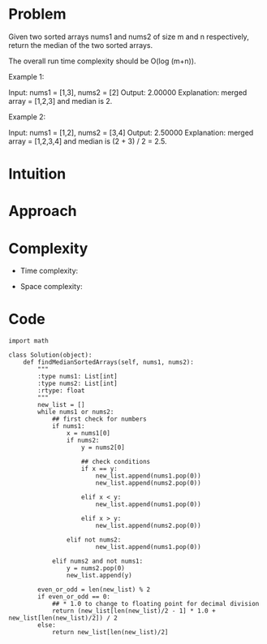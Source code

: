 # Problem
Given two sorted arrays nums1 and nums2 of size m and n respectively, return the median of the two sorted arrays.

The overall run time complexity should be O(log (m+n)).



Example 1:

Input: nums1 = [1,3], nums2 = [2]
Output: 2.00000
Explanation: merged array = [1,2,3] and median is 2.

Example 2:

Input: nums1 = [1,2], nums2 = [3,4]
Output: 2.50000
Explanation: merged array = [1,2,3,4] and median is (2 + 3) / 2 = 2.5.
# Intuition

# Approach

# Complexity
- Time complexity:

- Space complexity:

# Code
```
import math

class Solution(object):
    def findMedianSortedArrays(self, nums1, nums2):
        """
        :type nums1: List[int]
        :type nums2: List[int]
        :rtype: float
        """
        new_list = []
        while nums1 or nums2:
            ## first check for numbers
            if nums1:
                x = nums1[0]
                if nums2:
                    y = nums2[0]

                    ## check conditions
                    if x == y:
                        new_list.append(nums1.pop(0))
                        new_list.append(nums2.pop(0))

                    elif x < y:
                        new_list.append(nums1.pop(0))

                    elif x > y:
                        new_list.append(nums2.pop(0))

                elif not nums2:
                        new_list.append(nums1.pop(0))

            elif nums2 and not nums1:
                y = nums2.pop(0)
                new_list.append(y)

        even_or_odd = len(new_list) % 2
        if even_or_odd == 0:
            ## * 1.0 to change to floating point for decimal division
            return (new_list[len(new_list)/2 - 1] * 1.0 + new_list[len(new_list)/2]) / 2
        else:
            return new_list[len(new_list)/2]






```
